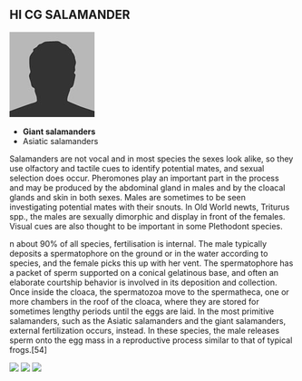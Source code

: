 ## HI CG SALAMANDER

![some salamander](/images/bio-photo.jpg)

- **Giant salamanders**
- Asiatic salamanders

Salamanders are not vocal and in most species the sexes look alike, so they use olfactory and tactile cues to identify potential mates, and sexual selection does occur. Pheromones play an important part in the process and may be produced by the abdominal gland in males and by the cloacal glands and skin in both sexes. Males are sometimes to be seen investigating potential mates with their snouts. In Old World newts, Triturus spp., the males are sexually dimorphic and display in front of the females. Visual cues are also thought to be important in some Plethodont species.

n about 90% of all species, fertilisation is internal. The male typically deposits a spermatophore on the ground or in the water according to species, and the female picks this up with her vent. The spermatophore has a packet of sperm supported on a conical gelatinous base, and often an elaborate courtship behavior is involved in its deposition and collection. Once inside the cloaca, the spermatozoa move to the spermatheca, one or more chambers in the roof of the cloaca, where they are stored for sometimes lengthy periods until the eggs are laid. In the most primitive salamanders, such as the Asiatic salamanders and the giant salamanders, external fertilization occurs, instead. In these species, the male releases sperm onto the egg mass in a reproductive process similar to that of typical frogs.[54]


![](https://cgsalamander.aligarh.club/resources/portfolio/comics/colonizing_india_in_10_easy_steps/colonizing_india_in_10_easy_steps_01.%20.jpg)
![](https://cgsalamander.aligarh.club/resources/portfolio/comics/colonizing_india_in_10_easy_steps/colonizing_india_in_10_easy_steps_02.%20.jpg)
![](https://cgsalamander.aligarh.club/resources/portfolio/comics/colonizing_india_in_10_easy_steps/colonizing_india_in_10_easy_steps_03.%20.jpg)
